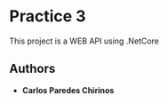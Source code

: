 # Practice 3
  
This project is a WEB API using .NetCore

## Authors

* **Carlos Paredes Chirinos**

